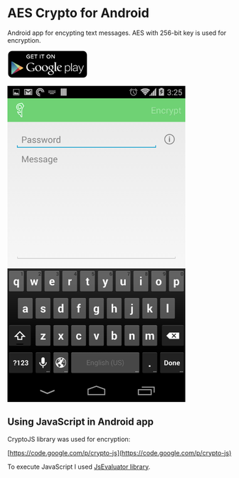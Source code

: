 # AES Crypto for Android

Android app for encypting text messages. AES with 256-bit key is used for encryption.

<a href='https://play.google.com/store/apps/details?id=com.evgenii.aescrypto' title='Get on Google play'><img src='https://raw.githubusercontent.com/evgenyneu/aes-crypto-android/master/Graphics/github/google_play_badge.png' width='180' alt='Get on Google play'></a>

<img src='https://raw.githubusercontent.com/evgenyneu/aes-crypto-android/master/Graphics/screenshots/phone/phone_1080x1920_1.png' width='400' alt='AES Text Encryption for Android'>

## Using JavaScript in Android app

CryptoJS library was used for encryption:

[https://code.google.com/p/crypto-js](https://code.google.com/p/crypto-js)

To execute JavaScript I used [JsEvaluator library](https://github.com/evgenyneu/js-evaluator-for-android).
